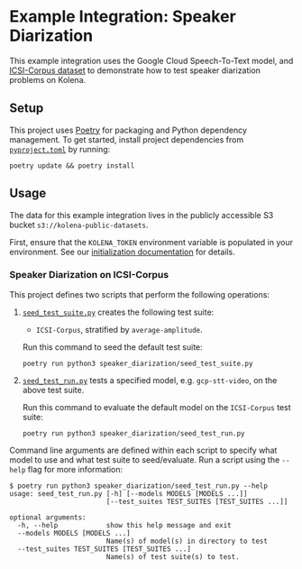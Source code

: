 # Example Integration: Speaker Diarization
This example integration uses the Google Cloud Speech-To-Text model, and [ICSI-Corpus dataset](https://groups.inf.ed.ac.uk/ami/icsi/) to demonstrate how to test speaker diarization problems on Kolena.

## Setup

This project uses [Poetry](https://python-poetry.org/) for packaging and Python dependency management. To get started,
install project dependencies from [`pyproject.toml`](./pyproject.toml) by running:

```shell
poetry update && poetry install
```

## Usage

The data for this example integration lives in the publicly accessible S3 bucket `s3://kolena-public-datasets`.

First, ensure that the `KOLENA_TOKEN` environment variable is populated in your environment. See our
[initialization documentation](https://docs.kolena.io/installing-kolena/#initialization) for details.

### Speaker Diarization on ICSI-Corpus

This project defines two scripts that perform the following operations:

1. [`seed_test_suite.py`](speaker_diarization/seed_test_suite.py) creates the following test suite:

    - `ICSI-Corpus`, stratified by `average-amplitude`.

    Run this command to seed the default test suite:
    ```shell
    poetry run python3 speaker_diarization/seed_test_suite.py
    ```


2. [`seed_test_run.py`](speaker_diarization/seed_test_run.py) tests a specified model, e.g. `gcp-stt-video`, on the above test suite.

    Run this command to evaluate the default model on the `ICSI-Corpus` test suite:
    ```shell
    poetry run python3 speaker_diarization/seed_test_run.py
    ```

Command line arguments are defined within each script to specify what model to use and what test suite to seed/evaluate.
Run a script using the `--help` flag for more information:

```shell
$ poetry run python3 speaker_diarization/seed_test_run.py --help
usage: seed_test_run.py [-h] [--models MODELS [MODELS ...]]
                        [--test_suites TEST_SUITES [TEST_SUITES ...]]

optional arguments:
  -h, --help            show this help message and exit
  --models MODELS [MODELS ...]
                        Name(s) of model(s) in directory to test
  --test_suites TEST_SUITES [TEST_SUITES ...]
                        Name(s) of test suite(s) to test.
```